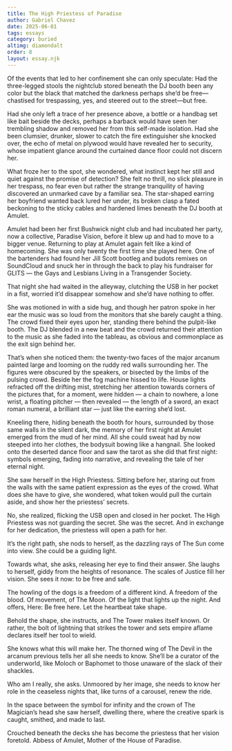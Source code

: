 ```yaml
---
title: The High Priestess of Paradise
author: Gabriel Chavez
date: 2025-06-01
tags: essays
category: buried
altimg: diamondalt
order: 8
layout: essay.njk
---
```


Of the events that led to her confinement she can only speculate: Had the three-legged stools the nightclub stored beneath the DJ booth been any color but the black that matched the darkness perhaps she’d be free—chastised for trespassing, yes, and steered out to the street—but free.

Had she only left a trace of her presence above, a bottle or a handbag set like bait beside the decks, perhaps a barback would have seen her trembling shadow and removed her from this self-made isolation. Had she been clumsier, drunker, slower to catch the fire extinguisher she knocked over, the echo of metal on plywood would have revealed her to security, whose impatient glance around the curtained dance floor could not discern her.

What froze her to the spot, she wondered, what instinct kept her still and quiet against the promise of detection? She felt no thrill, no slick pleasure in her trespass, no fear even but rather the strange tranquility of having discovered an unmarked cave by a familiar sea. The star-shaped earring her boyfriend wanted back lured her under, its broken clasp a fated beckoning to the sticky cables and hardened limes beneath the DJ booth at Amulet.

Amulet had been her first Bushwick night club and had incubated her party, now a collective, Paradise Vision, before it blew up and had to move to a bigger venue. Returning to play at Amulet again felt like a kind of homecoming. She was only twenty the first time she played here. One of the bartenders had found her Jill Scott bootleg and budots remixes on SoundCloud and snuck her in through the back to play his fundraiser for GLITS — the Gays and Lesbians Living in a Transgender Society.

That night she had waited in the alleyway, clutching the USB in her pocket in a fist, worried it’d disappear somehow and she’d have nothing to offer.

She was motioned in with a side hug, and though her patron spoke in her ear the music was so loud from the monitors that she barely caught a thing. The crowd fixed their eyes upon her, standing there behind the pulpit-like booth. The DJ blended in a new beat and the crowd returned their attention to the music as she faded into the tableau, as obvious and commonplace as the exit sign behind her.

That’s when she noticed them: the twenty-two faces of the major arcanum painted large and looming on the ruddy red walls surrounding her. The figures were obscured by the speakers, or bisected by the limbs of the pulsing crowd. Beside her the fog machine hissed to life. House lights refracted off the drifting mist, stretching her attention towards corners of the pictures that, for a moment, were hidden — a chain to nowhere, a lone wrist, a floating pitcher — then revealed — the length of a sword, an exact roman numeral, a brilliant star — just like the earring she’d lost.

Kneeling there, hiding beneath the booth for hours, surrounded by those same walls in the silent dark, the memory of her first night at Amulet emerged from the mud of her mind. All she could sweat had by now steeped into her clothes, the bodysuit bowing like a hangnail. She looked onto the deserted dance floor and saw the tarot as she did that first night: symbols emerging, fading into narrative, and revealing the tale of her eternal night.

She saw herself in the High Priestess. Sitting before her, staring out from the walls with the same patient expression as the eyes of the crowd. What does she have to give, she wondered, what token would pull the curtain aside, and show her the priestess’ secrets.

No, she realized, flicking the USB open and closed in her pocket. The High Priestess was not guarding the secret. She was the secret. And in exchange for her dedication, the priestess will open a path for her.

It’s the right path, she nods to herself, as the dazzling rays of The Sun come into view. She could be a guiding light.

Towards what, she asks, releasing her eye to find their answer. She laughs to herself, giddy from the heights of resonance. The scales of Justice fill her vision. She sees it now: to be free and safe.

The howling of the dogs is a freedom of a different kind. A freedom of the blood. Of movement, of The Moon. Of the light that lights up the night. And offers, Here: Be free here. Let the heartbeat take shape.

Behold the shape, she instructs, and The Tower makes itself known. Or rather, the bolt of lightning that strikes the tower and sets empire aflame declares itself her tool to wield.

She knows what this will make her. The thorned wing of The Devil in the arcanum previous tells her all she needs to know. She’ll be a curator of the underworld, like Moloch or Baphomet to those unaware of the slack of their shackles.

Who am I really, she asks. Unmoored by her image, she needs to know her role in the ceaseless nights that, like turns of a carousel, renew the ride.

In the space between the symbol for infinity and the crown of The Magician’s head she saw herself, dwelling there, where the creative spark is caught, smithed, and made to last.

Crouched beneath the decks she has become the priestess that her vision foretold. Abbess of Amulet, Mother of the House of Paradise.
